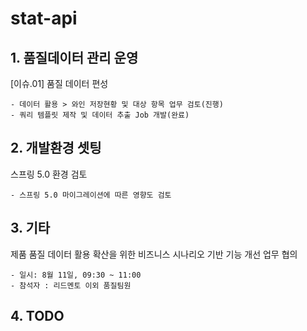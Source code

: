 # stat-api

## 1. 품질데이터 관리 운영
	
[이슈.01] 품질 데이터 편성

	- 데이터 활용 > 와인 저장현황 및 대상 항목 업무 검토(진행)
	- 쿼리 템플릿 제작 및 데이터 추출 Job 개발(완료)

## 2. 개발환경 셋팅

스프링 5.0 환경 검토
	
	- 스프링 5.0 마이그레이션에 따른 영향도 검토

## 3. 기타

제품 품질 데이터 활용 확산을 위한 비즈니스 시나리오 기반 기능 개선 업무 협의

	- 일시: 8월 11일, 09:30 ~ 11:00
	- 참석자 : 리드멘토 이외 품질팀원

## 4. TODO